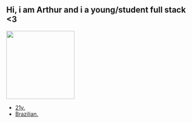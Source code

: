 ## Hi, i am Arthur and i a young/student full stack <3

<div align="left">
  <a href="https://github.com/rafaballerini">
  <img height="180em" src="https://github-readme-stats.vercel.app/api/top-langs/?username=arthiee4&layout=compact&langs_count=7&theme=dracula"/>
</div>

- 21y.
- Brazilian.
